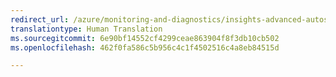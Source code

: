 ```yaml
---
redirect_url: /azure/monitoring-and-diagnostics/insights-advanced-autoscale-virtual-machine-scale-sets
translationtype: Human Translation
ms.sourcegitcommit: 6e90bf14552cf4299ceae863904f8f3db10cb502
ms.openlocfilehash: 462f0fa586c5b956c4c1f4502516c4a8eb84515d

---
```




<!--HONumber=Nov16_HO4-->


